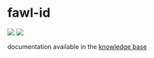 # fawl-id

![](https://api.checklyhq.com/v1/badges/checks/313c4309-82c8-4db7-8ea2-1e7055717c7f?style=flat&theme=default)
![](https://api.checklyhq.com/v1/badges/checks/313c4309-82c8-4db7-8ea2-1e7055717c7f?style=flat&theme=default&responseTime=true)

documentation available in the [knowledge base](https://kb.fawl.app)
